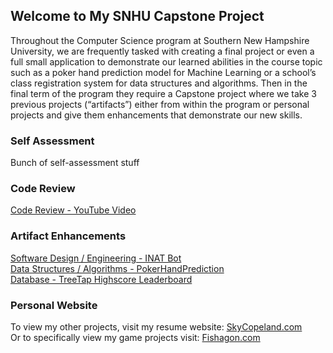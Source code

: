 ## Welcome to My SNHU Capstone Project

Throughout the Computer Science program at Southern New Hampshire University, we are frequently tasked with creating a final project or even a full small application to demonstrate our learned abilities in the course topic such as a poker hand prediction model for Machine Learning or a school’s class registration system for data structures and algorithms. Then in the final term of the program they require a Capstone project where we take 3 previous projects (“artifacts”) either from within the program or personal projects and give them enhancements that demonstrate our new skills. 

### Self Assessment

Bunch of self-assessment stuff

### Code Review
[Code Review - YouTube Video](https://youtu.be/eiKUBO9X5tE)

### Artifact Enhancements
[Software Design / Engineering - INAT Bot](https://skytech6.github.io/SNHU-ePortfolio/softwaredesign)  
[Data Structures / Algorithms - PokerHandPrediction](https://skytech6.github.io/SNHU-ePortfolio/datastructures)  
[Database - TreeTap Highscore Leaderboard](https://skytech6.github.io/SNHU-ePortfolio/database)  

### Personal Website
To view my other projects, visit my resume website: [SkyCopeland.com](https://www.skycopeland.com/)  
Or to specifically view my game projects visit: [Fishagon.com](https://www.fishagon.com/)